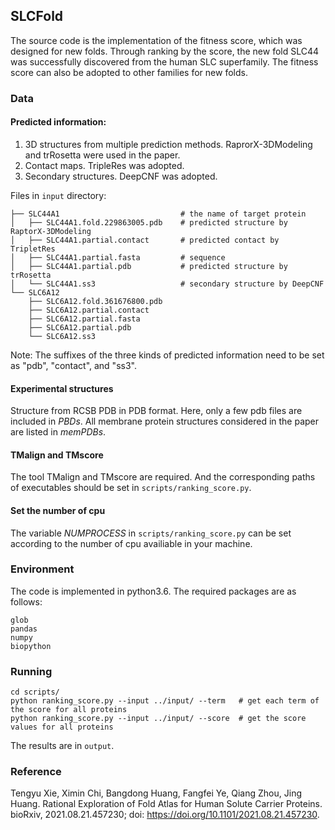 ## SLCFold
The source code is the implementation of the fitness score, which was designed for new folds. Through ranking by the score, the new fold SLC44 was successfully discovered from the human SLC superfamily. The fitness score can also be adopted to other families for new folds.

### Data
#### Predicted information:
1. 3D structures from multiple prediction methods. RaprorX-3DModeling and trRosetta were used in the paper. 
2. Contact maps. TripleRes was adopted. 
3. Secondary structures. DeepCNF was adopted. 

Files in `input` directory:
```
├── SLC44A1                           # the name of target protein
│   ├── SLC44A1.fold.229863005.pdb    # predicted structure by RaptorX-3DModeling
│   ├── SLC44A1.partial.contact       # predicted contact by TripletRes
│   ├── SLC44A1.partial.fasta         # sequence
│   ├── SLC44A1.partial.pdb           # predicted structure by trRosetta
│   └── SLC44A1.ss3                   # secondary structure by DeepCNF
└── SLC6A12
    ├── SLC6A12.fold.361676800.pdb
    ├── SLC6A12.partial.contact
    ├── SLC6A12.partial.fasta
    ├── SLC6A12.partial.pdb
    └── SLC6A12.ss3
```
Note: The suffixes of the three kinds of predicted information need to be set as "pdb", "contact", and "ss3".

#### Experimental structures
Structure from RCSB PDB in PDB format. Here, only a few pdb files are included in *PBDs*. All membrane protein structures considered in the paper are listed in *memPDBs*.

#### TMalign and TMscore
The tool TMalign and TMscore are required.
And the corresponding paths of executables should be set in `scripts/ranking_score.py`.

#### Set the number of cpu
The variable *NUMPROCESS* in `scripts/ranking_score.py` can be set according to the number of cpu availiable in your machine.

### Environment
The code is implemented in python3.6.
The required packages are as follows:
```
glob
pandas
numpy
biopython
```

### Running
```
cd scripts/
python ranking_score.py --input ../input/ --term   # get each term of the score for all proteins
python ranking_score.py --input ../input/ --score  # get the score values for all proteins
```
The results are in `output`.

### Reference
Tengyu Xie, Ximin Chi, Bangdong Huang, Fangfei Ye, Qiang Zhou, Jing Huang. Rational Exploration of Fold Atlas for Human Solute Carrier Proteins. bioRxiv, 2021.08.21.457230; doi: https://doi.org/10.1101/2021.08.21.457230.

